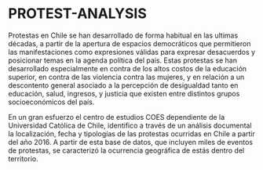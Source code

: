 # PROTEST-ANALYSIS

 Protestas en Chile se han desarrollado de forma habitual en las ultimas décadas, a partir de la apertura de espacios democráticos que permitieron las manifestaciones como expresiones válidas para expresar desacuerdos y posicionar temas en la agenda política del país. Estas protestas se han desarrollado especialmente en contra de los altos costos de la educación superior, en contra de las violencia contra las mujeres, y en relación a un descontento general asociado a la percepción de desigualdad tanto en educación, salud, ingresos, y justicia que existen entre distintos grupos socioeconómicos del país.

En un gran esfuerzo el centro de estudios COES dependiente de la Universidad Católica de Chile, identifico a través de un análisis documental la localización, fecha y tipologías de las protestas ocurridas en Chile a partir del año 2016. A partir de esta base de datos, que incluyen miles de eventos de protestas, se caracterizó la ocurrencia geográfica de estás dentro del territorio.
